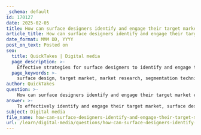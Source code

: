 ```yaml
---
_schema: default
id: 170127
date: 2025-02-05
title: How can surface designers identify and engage their target market effectively?
article_title: How can surface designers identify and engage their target market effectively?
date_format: MMM DD, YYYY
post_on_text: Posted on
seo:
  title: QuickTakes | Digital media
  page_description: >-
    Effective strategies for surface designers to identify and engage their target market, including market research, customer segmentation, online portfolio creation, audience engagement, and leveraging marketing tools.
  page_keywords: >-
    surface design, target market, market research, segmentation techniques, customer avatar, online portfolio, audience engagement, customer feedback, marketing tools, product development, customer satisfaction, design portfolio, consumer behavior
author: QuickTakes
question: >-
    How can surface designers identify and engage their target market effectively?
answer: >-
    To effectively identify and engage their target market, surface designers can follow several strategic steps based on the gathered information:\n\n1. **Conduct Market Research**: This is the foundational step for identifying a target audience. Designers should analyze data on competitors and the market to understand the needs and preferences of potential customers. This includes looking at trends in surface design, consumer behavior, and identifying gaps in the market that their designs can fill.\n\n2. **Utilize Segmentation Techniques**: By employing demographic (age, gender, income) and psychographic (lifestyle, values, interests) segmentation, designers can tailor their messaging and offerings to resonate with specific audience segments. This helps in creating designs that appeal directly to the identified groups.\n\n3. **Create a Target Audience Avatar**: Developing a detailed profile of the ideal customer can guide designers in their creative process. This avatar should include information about the customer's preferences, buying habits, and the types of products they are likely to purchase. This understanding can also inform the design portfolio, ensuring it aligns with the interests of the target market.\n\n4. **Build an Online Portfolio**: An online portfolio is crucial for showcasing work to potential clients and buyers. It should include high-quality images of designs, descriptions, and possibly videos that demonstrate the creative process. This not only highlights the designer's skills but also helps in attracting the right audience.\n\n5. **Engage with the Audience**: Building connections with the target market is essential. This can be achieved through social media, newsletters, and community engagement. Designers should share stories about their work, provoke thought, and raise awareness about their design philosophy, which can foster a deeper connection with potential customers.\n\n6. **Gather Customer Feedback**: Regularly seeking feedback from customers can provide insights into their preferences and satisfaction levels. This information can be used to refine designs and marketing strategies, ensuring they remain relevant and appealing to the target audience.\n\n7. **Leverage Marketing Tools**: Utilizing platforms like the Patternfield App can streamline the process of marketing and selling designs. Such tools can connect designers with buyers more efficiently, enhancing visibility and engagement with the target market.\n\n8. **Focus on Product Development**: Understanding the target market allows designers to create products that solve real problems for their ideal customers. This not only improves customer satisfaction but also enhances the likelihood of repeat business.\n\nBy implementing these strategies, surface designers can effectively identify and engage their target market, leading to more focused marketing efforts and sustainable business growth.
subject: Digital media
file_name: how-can-surface-designers-identify-and-engage-their-target-market-effectively.md
url: /learn/digital-media/questions/how-can-surface-designers-identify-and-engage-their-target-market-effectively
---
```


&nbsp;